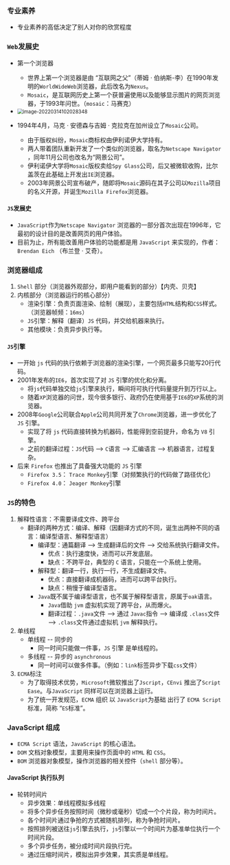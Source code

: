 ### 专业素养

- 专业素养的高低决定了别人对你的欣赏程度

### `Web`发展史

- 第一个浏览器
  - 世界上第一个浏览器是由 “互联网之父”（蒂姆 · 伯纳斯-李）在1990年发明的`WorldWideWeb`浏览器，此后改名为`Nexus`。
  - `Mosaic`，是互联网历史上第一个获普遍使用以及能够显示图片的网页浏览器，于1993年问世。（`mosaic`：马赛克）

- <img src="Untitled.assets/image-20220314102028348.png" alt="image-20220314102028348" style="zoom:80%;" />
- 1994年4月，马克 · 安德森与吉姆 · 克拉克在加州设立了`Mosaic`公司。
  - 由于版权纠纷，`Mosaic`商标权由伊利诺伊大学持有。
  - 两人带着团队重新开发了一个类似的浏览器，取名为`Netscape Navigator` ，同年11月公司也改名为“网景公司”。
  - 伊利诺伊大学将`Mosaic`版权卖给`Spy Glass`公司，后又被微软收购，比尔盖茨在此基础上开发出`IE`浏览器。
  - 2003年网景公司宣布破产，随即将`Mosaic`源码在其子公司以`Mozilla`项目的名义开源，并诞生`Mozilla Firefox`浏览器。

#### `JS`发展史

- `JavaScript`作为`Netscape Navigator` 浏览器的一部分首次出现在1996年，它最初的设计目的是改善网页的用户体验。
- 目前为止，所有能改善用户体验的功能都是用 `JavaScript` 来实现的，作者：`Brendan Eich` （布兰登 · 艾奇）。

### 浏览器组成

1. `Shell` 部分（浏览器外观部分，即用户能看到的部分）【内壳、贝壳】
2. 内核部分（浏览器运行的核心部分）
   - 渲染引擎：负责页面渲染、绘制（展现），主要包括`HTML`结构和`CSS`样式。（浏览器帧频：`16ms`）
   - `JS`引擎：解释（翻译）`JS` 代码，并交给机器来执行。
   - 其他模块：负责异步执行等。

#### `JS`引擎

- 一开始 `js` 代码的执行依赖于浏览器的渲染引擎，一个网页最多只能写20行代码。
- 2001年发布的`IE6`，首次实现了对 `JS` 引擎的优化和分离。
  - 将`js`代码单独交给`js`引擎来执行，瞬间将可执行代码量提升到万行以上。
  - 随着`XP`浏览器的问世，现今很多银行、政府仍在使用基于`IE6`的`XP`系统的浏览器。
- 2008年`Google`公司联合`Apple`公司共同开发了`Chrome`浏览器，进一步优化了 `JS` 引擎。
  - 实现了将 `js` 代码直接转换为机器码，性能得到空前提升，命名为 `V8` 引擎。
  - 之前的翻译过程：`JS`代码 --> `C`语言 --> 汇编语言 --> 机器语言，过程复杂。
- 后来 `Firefox` 也推出了具备强大功能的 `JS` 引擎
  - `Firefox 3.5`：	`Trace Monkey`引擎（对频繁执行的代码做了路径优化）
  - `Firefox 4.0`：    `Jeager Monkey`引擎

### `JS`的特色

1. 解释性语言：不需要译成文件、跨平台
   - 翻译的两种方式：编译、解释（因翻译方式的不同，诞生出两种不同的语言：编译型语言、解释型语言）
     - 编译型：通篇翻译 --> 生成翻译后的文件 --> 交给系统执行翻译文件。
       - 优点：执行速度快，进而可以开发底层。
       - 缺点：不跨平台，典型的 `C` 语言，只能在一个系统上使用。
     - 解释型：翻译一行，执行一行，不生成翻译文件。
       - 优点：直接翻译成机器码，进而可以跨平台执行。
       - 缺点：稍慢于编译型语言。
     - `Java`既不属于编译型语言，也不属于解释型语言，原属于`oak`语言。
       - `Java`借助 `jvm` 虚拟机实现了跨平台，从而爆火。
       - 翻译过程：`.java`文件 --> 通过 `Javac`指令 --> 编译成 `.class`文件 --> `.class`文件通过虚拟机 `jvm` 解释执行。
2. 单线程
   - 单线程 -- 同步的
     - 同一时间只能做一件事，`JS` 引擎 是单线程的。
   - 多线程 -- 异步的 `asynchronous` 
     - 同一时间可以做多件事。（例如：`link`标签异步下载`css`文件）
3. `ECMA`标注
   - 为了取得技术优势，`Microsoft`微软推出了`Jscript`，`CEnvi` 推出了`Script Ease`。与`JavaScript` 同样可以在浏览器上运行。
   - 为了统一开发规范，`ECMA` 组织 以 `JavaScript`为基础 出行了 `ECMA Script` 标准，简称 “`ES`标准”。 

### JavaScript 组成

- `ECMA Script` 语法，`JavaScript` 的核心语法。
- `DOM` 文档对象模型，主要用来操作页面中的 `HTML` 和 `CSS`。
- `BOM` 浏览器对象模型，操作浏览器的相关控件（`shell` 部分等）。

#### JavaScript 执行队列 

- 轮转时间片
  - 异步效果：单线程模拟多线程
  - 将多个异步任务按照时间（微秒或毫秒）切成一个个片段，称为时间片。
  - 各个时间片通过争抢的方式被随机排列，称为争抢时间片。
  - 按照排列被送往`js`引擎去执行，`js`引擎以一个时间片为基准单位执行一个时间片段。
  - 多个异步任务，被分成时间片段执行完。
  - 通过压缩时间片，模拟出异步效果，其实质是单线程。

